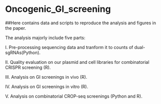 # Oncogenic_GI_screening
##Here contains data and scripts to reproduce the analysis and figures in the paper.

The analysis majorly include five parts:

I. Pre-processing sequencing data and tranform it to counts of dual-sgRNAs(Python).

II. Quality evaluation on our plasmid and cell libraries for combinatorial CRISPR screening (R).

III. Analysis on GI screenings in vivo (R).

IV. Analysis on GI screenings in vitro (R).

V. Analysis on combinatorial CROP-seq screenings (Python and R).
